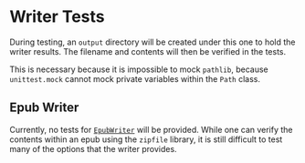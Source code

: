 # Writer Tests

During testing, an `output` directory will be created under this one to hold the writer results. The filename and contents will then be verified in the tests.

This is necessary because it is impossible to mock `pathlib`, because `unittest.mock` cannot mock private variables within the `Path` class. 

## Epub Writer

Currently, no tests for [`EpubWriter`](../../writers/epub_writer.py) will be provided. While one can verify the contents within an epub using the `zipfile` library, it is still difficult to test many of the options that the writer provides.